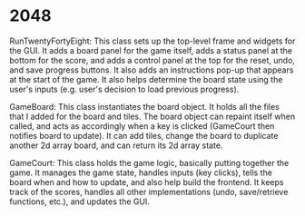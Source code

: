 # 2048

  RunTwentyFortyEight: This class sets up the top-level frame and widgets for the GUI. It adds a
  board panel for the game itself, adds a status panel at the bottom for the score, and adds a
  control panel at the top for the reset, undo, and save progress buttons. It also adds an
  instructions pop-up that appears at the start of the game. It also helps determine the board
  state using the user's inputs (e.g. user's decision to load previous progress).

  GameBoard: This class instantiates the board object. It holds all the files that I added
  for the board and tiles. The board object can repaint itself when called, and acts as
  accordingly when a key is clicked (GameCourt then notifies board to update). It can add tiles,
  change the board to duplicate another 2d array board, and can return its 2d array state.

  GameCourt: This class holds the game logic, basically putting together the game. It manages
  the game state, handles inputs (key clicks), tells the board when and how to update, and also
  help build the frontend. It keeps track of the scores, handles all other implementations
  (undo, save/retrieve functions, etc.), and updates the GUI.
